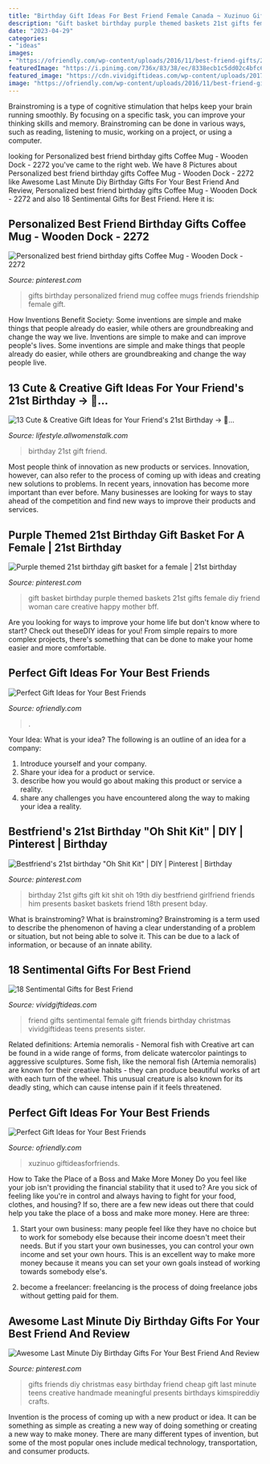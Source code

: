 ```yaml
---
title: "Birthday Gift Ideas For Best Friend Female Canada ~ Xuzinuo Giftideasforfriends"
description: "Gift basket birthday purple themed baskets 21st gifts female diy friend woman care creative happy mother bff"
date: "2023-04-29"
categories:
- "ideas"
images:
- "https://ofriendly.com/wp-content/uploads/2016/11/best-friend-gifts/21-best-friend-gifts.jpg"
featuredImage: "https://i.pinimg.com/736x/83/38/ec/8338ecb1c5dd02c4bfc658dcce7f532b.jpg"
featured_image: "https://cdn.vividgiftideas.com/wp-content/uploads/2017/05/sentimental-best-friend-gifts.jpg"
image: "https://ofriendly.com/wp-content/uploads/2016/11/best-friend-gifts/21-best-friend-gifts.jpg"
---
```



Brainstroming is a type of cognitive stimulation that helps keep your brain running smoothly. By focusing on a specific task, you can improve your thinking skills and memory. Brainstroming can be done in various ways, such as reading, listening to music, working on a project, or using a computer.

	

		
looking for Personalized best friend birthday gifts Coffee Mug - Wooden Dock - 2272 you've came to the right web. We have 8 Pictures about Personalized best friend birthday gifts Coffee Mug - Wooden Dock - 2272 like Awesome Last Minute Diy Birthday Gifts For Your Best Friend And Review, Personalized best friend birthday gifts Coffee Mug - Wooden Dock - 2272 and also 18 Sentimental Gifts for Best Friend. Here it is:
		
    
## Personalized Best Friend Birthday Gifts Coffee Mug - Wooden Dock - 2272

<img loading=lazy src="https://i.pinimg.com/736x/83/38/ec/8338ecb1c5dd02c4bfc658dcce7f532b.jpg" onerror="this.onerror=null;this.src='https://tse2.mm.bing.net/th?id=OIP.jvVV4nIwwNg-ns1M7l_qDwHaHa&amp;pid=15.1';" alt="Personalized best friend birthday gifts Coffee Mug - Wooden Dock - 2272">

_Source: pinterest.com_

>gifts birthday personalized friend mug coffee mugs friends friendship female gift. 

	

How Inventions Benefit Society: Some inventions are simple and make things that people already do easier, while others are groundbreaking and change the way we live.
Inventions are simple to make and can improve people's lives. Some inventions are simple and make things that people already do easier, while others are groundbreaking and change the way people live.

    
## 13 Cute &amp; Creative Gift Ideas For Your Friend&#039;s 21st Birthday → 🍹…

<img loading=lazy src="http://cards.allw.mn/img/5/51/fe/51dc8fea37cf9c55c94a85f0.jpg" onerror="this.onerror=null;this.src='https://tse2.mm.bing.net/th?id=OIP.Ip1aRLowZIGTaP13ekqlQQHaHM&amp;pid=15.1';" alt="13 Cute &amp; Creative Gift Ideas for Your Friend&#039;s 21st Birthday → 🍹…">

_Source: lifestyle.allwomenstalk.com_

>birthday 21st gift friend. 

	

Most people think of innovation as new products or services. Innovation, however, can also refer to the process of coming up with ideas and creating new solutions to problems. In recent years, innovation has become more important than ever before. Many businesses are looking for ways to stay ahead of the competition and find new ways to improve their products and services.

    
## Purple Themed 21st Birthday Gift Basket For A Female | 21st Birthday

<img loading=lazy src="https://i.pinimg.com/736x/51/4c/22/514c226579bf595763ae940e4b819226--purple-gift-basket-ideas-birthday-basket-ideas-for-women.jpg" onerror="this.onerror=null;this.src='https://tse1.mm.bing.net/th?id=OIP.RKk3JJ0ltFSejnROS-P2nAHaJ4&amp;pid=15.1';" alt="Purple themed 21st birthday gift basket for a female | 21st birthday">

_Source: pinterest.com_

>gift basket birthday purple themed baskets 21st gifts female diy friend woman care creative happy mother bff. 

	

Are you looking for ways to improve your home life but don't know where to start? Check out theseDIY ideas for you! From simple repairs to more complex projects, there's something that can be done to make your home easier and more comfortable.

    
## Perfect Gift Ideas For Your Best Friends

<img loading=lazy src="https://ofriendly.com/wp-content/uploads/2016/11/best-friend-gifts/2-best-friend-gifts.jpg" onerror="this.onerror=null;this.src='https://tse4.mm.bing.net/th?id=OIP.YVOyGZDiMqIL4qvLNlF-ngHaJ6&amp;pid=15.1';" alt="Perfect Gift Ideas for Your Best Friends">

_Source: ofriendly.com_

>. 

	

Your Idea: What is your idea?
The following is an outline of an idea for a company:
1. Introduce yourself and your company.
2. Share your idea for a product or service.
3. describe how you would go about making this product or service a reality.
4. share any challenges you have encountered along the way to making your idea a reality.

    
## Bestfriend&#039;s 21st Birthday &quot;Oh Shit Kit&quot; | DIY | Pinterest | Birthday

<img loading=lazy src="https://i.pinimg.com/736x/98/47/0b/98470bb0c0d4b4986914b15431053606--oh-shit-kit-st-birthday-diy-st-birthday-gifts.jpg?b=t" onerror="this.onerror=null;this.src='https://tse1.mm.bing.net/th?id=OIP.z-DOcIwN_oiy7dfks_c31gHaJ3&amp;pid=15.1';" alt="Bestfriend&#039;s 21st birthday &quot;Oh Shit Kit&quot; | DIY | Pinterest | Birthday">

_Source: pinterest.com_

>birthday 21st gifts gift kit shit oh 19th diy bestfriend girlfriend friends him presents basket baskets friend 18th present bday. 

	

What is brainstroming?
What is brainstroming? Brainstroming is a term used to describe the phenomenon of having a clear understanding of a problem or situation, but not being able to solve it. This can be due to a lack of information, or because of an innate ability.

    
## 18 Sentimental Gifts For Best Friend

<img loading=lazy src="https://cdn.vividgiftideas.com/wp-content/uploads/2017/05/sentimental-best-friend-gifts.jpg" onerror="this.onerror=null;this.src='https://tse4.mm.bing.net/th?id=OIP.6uhJwMU40LDle_Sc4Q4tXwHaMI&amp;pid=15.1';" alt="18 Sentimental Gifts for Best Friend">

_Source: vividgiftideas.com_

>friend gifts sentimental female gift friends birthday christmas vividgiftideas teens presents sister. 

	

Related definitions: Artemia nemoralis - Nemoral fish with
Creative art can be found in a wide range of forms, from delicate watercolor paintings to aggressive sculptures. Some fish, like the nemoral fish (Artemia nemoralis) are known for their creative habits - they can produce beautiful works of art with each turn of the wheel. This unusual creature is also known for its deadly sting, which can cause intense pain if it feels threatened.

    
## Perfect Gift Ideas For Your Best Friends

<img loading=lazy src="https://ofriendly.com/wp-content/uploads/2016/11/best-friend-gifts/21-best-friend-gifts.jpg" onerror="this.onerror=null;this.src='https://tse1.mm.bing.net/th?id=OIP.31ri6o0Fb8L2ainSQHxclAHaHa&amp;pid=15.1';" alt="Perfect Gift Ideas for Your Best Friends">

_Source: ofriendly.com_

>xuzinuo giftideasforfriends. 

	

How to Take the Place of a Boss and Make More Money
Do you feel like your job isn't providing the financial stability that it used to? Are you sick of feeling like you're in control and always having to fight for your food, clothes, and housing? If so, there are a few new ideas out there that could help you take the place of a boss and make more money. Here are three:
1. Start your own business: many people feel like they have no choice but to work for somebody else because their income doesn't meet their needs. But if you start your own businesses, you can control your own income and set your own hours. This is an excellent way to make more money because it means you can set your own goals instead of working towards somebody else's.

2. become a freelancer: freelancing is the process of doing freelance jobs without getting paid for them.

    
## Awesome Last Minute Diy Birthday Gifts For Your Best Friend And Review

<img loading=lazy src="https://i.pinimg.com/736x/f8/73/a5/f873a5ff615a5cfb0f9d21af514ec17b.jpg" onerror="this.onerror=null;this.src='https://tse4.mm.bing.net/th?id=OIP.OMTayrTiYJqNIaBdmVXnegHaPG&amp;pid=15.1';" alt="Awesome Last Minute Diy Birthday Gifts For Your Best Friend And Review">

_Source: pinterest.com_

>gifts friends diy christmas easy birthday friend cheap gift last minute teens creative handmade meaningful presents birthdays kimspireddiy crafts. 

	

Invention is the process of coming up with a new product or idea. It can be something as simple as creating a new way of doing something or creating a new way to make money. There are many different types of invention, but some of the most popular ones include medical technology, transportation, and consumer products.

